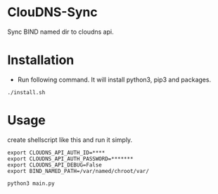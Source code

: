 # ClouDNS-Sync
 Sync BIND named dir to cloudns api. 

# Installation
 - Run following command. It will install python3, pip3 and packages.
```
./install.sh
```

# Usage
 create shellscript like this and run it simply. 
```
export CLOUDNS_API_AUTH_ID=****
export CLOUDNS_API_AUTH_PASSWORD=*******
export CLOUDNS_API_DEBUG=False
export BIND_NAMED_PATH=/var/named/chroot/var/

python3 main.py 
```
